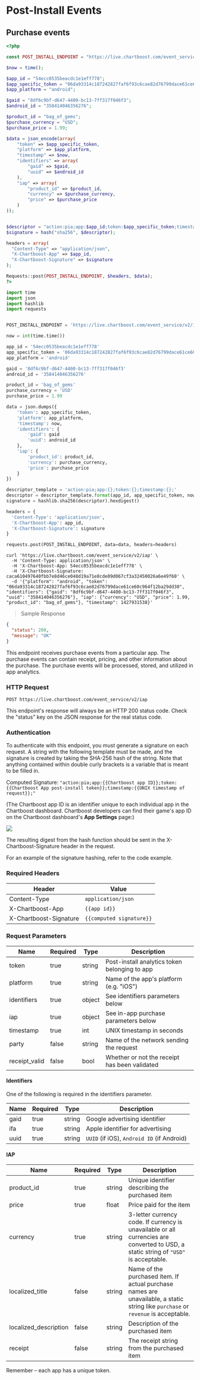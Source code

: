 # Post-Install Events

## Purchase events

```php
<?php

const POST_INSTALL_ENDPOINT = "https://live.chartboost.com/event_service/v2/iap";

$now = time();

$app_id = "54ecc0535beacdc1e1eff778";
$app_specific_token = "06da93314c187242827faf6f93c6cae82d76799dace61ce60c964f12ba29dd30";
$app_platform = "android";

$gaid = "8df6c9bf-d647-4400-bc13-7ff317f046f3";
$android_id = "358414046356276";

$product_id = "bag_of_gems";
$purchase_currency = "USD";
$purchase_price = 1.99;

$data = json_encode(array(
	"token" => $app_specific_token,
	"platform" => $app_platform,
	"timestamp" => $now,
	"identifiers" => array(
		"gaid" => $gaid,
		"uuid" => $android_id
	),
	"iap" => array(
		"product_id" => $product_id,
		"currency" => $purchase_currency,
		"price" => $purchase_price
	)
));


$descriptor = "action:pia;app:$app_id;token:$app_specific_token;timestamp:$now;";
$signature = hash("sha256", $descriptor);

headers = array(
  "Content-Type" => "application/json",
  "X-Chartboost-App" => $app_id,
  "X-Chartboost-Signature" => $signature
);

Requests::post(POST_INSTALL_ENDPOINT, $headers, $data);
?>
```

```python
import time
import json
import hashlib
import requests


POST_INSTALL_ENDPOINT = 'https://live.chartboost.com/event_service/v2/iap'

now = int(time.time())

app_id = '54ecc0535beacdc1e1eff778'
app_specific_token = '06da93314c187242827faf6f93c6cae82d76799dace61ce60c964f12ba29dd30'
app_platform = 'android'

gaid = '8df6c9bf-d647-4400-bc13-7ff317f046f3'
android_id = '358414046356276'

product_id = 'bag_of_gems'
purchase_currency = 'USD'
purchase_price = 1.99

data = json.dumps({
	'token': app_specific_token,
	'platform': app_platform,
	'timestamp': now,
	'identifiers': {
		'gaid': gaid
		'uuid': android_id
	},
	'iap': {
		'product_id': product_id,
		'currency': purchase_currency,
		'price': purchase_price
	}
})

descriptor_template = 'action:pia;app:{};token:{};timestamp:{};'
descriptor = descriptor_template.format(app_id, app_specific_token, now)
signature = hashlib.sha256(descriptor).hexdigest()

headers = {
  'Content-Type': 'application/json',
  'X-Chartboost-App': app_id,
  'X-Chartboost-Signature': signature
}

requests.post(POST_INSTALL_ENDPOINT, data=data, headers=headers)
```

```shell
curl 'https://live.chartboost.com/event_service/v2/iap' \
  -H 'Content-Type: application/json' \
  -H 'X-Chartboost-App: 54ecc0535beacdc1e1eff778' \
  -H 'X-Chartboost-Signature: caca610497640fbb7e8d46ce048d19a71e8cde09d067cf3a32450026a6e49f60' \
  -d '{"platform": "android", "token": "06da93314c187242827faf6f93c6cae82d76799dace61ce60c964f12ba29dd30", "identifiers": {"gaid": "8df6c9bf-d647-4400-bc13-7ff317f046f3", "uuid": "358414046356276"}, "iap": {"currency": "USD", "price": 1.99, "product_id": "bag_of_gems"}, "timestamp": 1427931538}'
```

> Sample Response

```json
{
  "status": 200,
  "message": "OK"
}
```

This endpoint receives purchase events from a particular app. The purchase events can contain receipt, pricing, and other information about the purchase. The purchase events will be processed, stored, and utilized in app analytics.

### HTTP Request

`POST https://live.chartboost.com/event_service/v2/iap`

<aside class="notice">
This endpoint's response will always be an HTTP 200 status code. Check the "status" key on the JSON response for the real status code.
</aside>

### Authentication

To authenticate with this endpoint, you must generate a signature on each request. A string with the following template must be made, and the signature is created by taking the SHA-256 hash of the string. Note that anything contained within double curly brackets is a variable that is meant to be filled in.

Computed Signature: `"action:pia;app:{{Chartboost app ID}};token:{{Chartboost App post-install token}};timestamp:{{UNIX timestamp of request}};"`

(The Chartboost app ID is an identifier unique to each individual app in the Chartboost dashboard. Chartboost developers can find their game's app ID on the Chartboost dashboard's **App Settings** page:)

<img src="https://s3.amazonaws.com/chartboost/help_assets/partners-app-id.jpg" />

The resulting digest from the hash function should be sent in the X-Chartboost-Signature header in the request.

For an example of the signature hashing, refer to the code example.


### Required Headers

Header                 | Value
----                   | -----
Content-Type           | `application/json`
X-Chartboost-App       | `{{app id}}`
X-Chartboost-Signature | `{{computed signature}}`

### Request Parameters

Name          | Required | Type   | Description
----          | -------- | ----   | -----------
token         | true     | string | Post-install analytics token belonging to app
platform      | true     | string | Name of the app's platform (e.g. "iOS")
identifiers   | true     | object | See identifiers parameters below
iap           | true     | object | See in-app purchase parameters below
timestamp     | true     | int    | UNIX timestamp in seconds
party         | false    | string | Name of the network sending the request
receipt_valid | false    | bool   | Whether or not the receipt has been validated

#### Identifiers

One of the following is required in the identifiers parameter.

Name          | Required | Type   | Description
----          | -------- | ----   | -----------
gaid          | true     | string | Google advertising identifier
ifa           | true     | string | Apple identifier for advertising
uuid          | true     | string | `UUID` (if iOS), `Android ID` (if Android)

#### IAP

Name                    | Required | Type   | Description
----                    | -------- | ----   | -----------
product_id              | true     | string | Unique identifier describing the purchased item
price                   | true     | float  | Price paid for the item
currency                | true     | string | 3-letter currency code. If currency is unavailable or all currencies are converted to USD, a static string of <code>"USD"</code> is acceptable.
localized_title         | false    | string | Name of the purchased item. If actual purchase names are unavailable, a static string like <code>purchase</code> or <code>revenue</code> is acceptable.
localized_description   | false    | string | Description of the purchased item
receipt                 | false    | string | The receipt string from the purchased item


<aside class="success">
Remember &ndash; each app has a unique token.
</aside>
